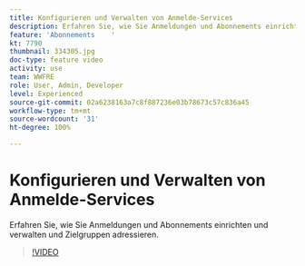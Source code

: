 ```yaml
---
title: Konfigurieren und Verwalten von Anmelde-Services
description: Erfahren Sie, wie Sie Anmeldungen und Abonnements einrichten und verwalten und Zielgruppen adressieren.
feature: 'Abonnements    '
kt: 7790
thumbnail: 334305.jpg
doc-type: feature video
activity: use
team: WWFRE
role: User, Admin, Developer
level: Experienced
source-git-commit: 02a6238163a7c8f887236e03b78673c57c836a45
workflow-type: tm+mt
source-wordcount: '31'
ht-degree: 100%

---
```


# Konfigurieren und Verwalten von Anmelde-Services

Erfahren Sie, wie Sie Anmeldungen und Abonnements einrichten und verwalten und Zielgruppen adressieren.

>[!VIDEO](https://video.tv.adobe.com/v/334305?quality=12)
